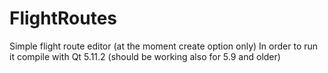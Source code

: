 # FlightRoutes
Simple flight route editor (at the moment create option only)
In order to run it compile with Qt 5.11.2 (should be working also for 5.9 and older)
